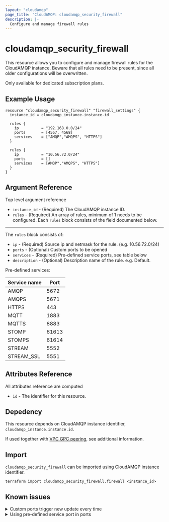 ```yaml
---
layout: "cloudamqp"
page_title: "CloudAMQP: cloudamqp_security_firewall"
description: |-
  Configure and manage firewall rules
---
```


# cloudamqp_security_firewall

This resource allows you to configure and manage firewall rules for the CloudAMQP instance. Beware that all rules need to be present, since all older configurations will be overwritten.

Only available for dedicated subscription plans.

## Example Usage

```hcl
resource "cloudamqp_security_firewall" "firewall_settings" {
  instance_id = cloudamqp_instance.instance.id

  rules {
    ip          = "192.168.0.0/24"
    ports       = [4567, 4568]
    services    = ["AMQP","AMQPS", "HTTPS"]
  }

  rules {
    ip          = "10.56.72.0/24"
    ports       = []
    services    = [AMQP","AMQPS", "HTTPS"]
  }
}
```

## Argument Reference

Top level argument reference

* `instance_id` - (Required) The CloudAMQP instance ID.
* `rules`       - (Required) An array of rules, minimum of 1 needs to be configured. Each `rules` block consists of the field documented below.

___

The `rules` block consists of:

* `ip`          - (Required) Source ip and netmask for the rule. (e.g. 10.56.72.0/24)
* `ports`       - (Optional) Custom ports to be opened
* `services`    - (Required) Pre-defined service ports, see table below
* `description` - (Optional) Description name of the rule. e.g. Default.

Pre-defined services:

| Service name | Port  |
|--------------|-------|
| AMQP         | 5672  |
| AMQPS        | 5671  |
| HTTPS        | 443   |
| MQTT         | 1883  |
| MQTTS        | 8883  |
| STOMP        | 61613 |
| STOMPS       | 61614 |
| STREAM       | 5552  |
| STREAM_SSL   | 5551  |

## Attributes Reference

All attributes reference are computed

* `id`  - The identifier for this resource.

## Depedency

This resource depends on CloudAMQP instance identifier, `cloudamqp_instance.instance.id`.

If used together with [VPC GPC peering](https://registry.terraform.io/providers/cloudamqp/cloudamqp/latest/docs/resources/vpc_gcp_peering#create-vpc-peering-with-additional-firewall-rules), see additional information.

## Import

`cloudamqp_security_firewall` can be imported using CloudAMQP instance identifier.

`terraform import cloudamqp_security_firewall.firewall <instance_id>`

## Known issues

<details>
  <summary>Custom ports trigger new update every time</summary>

  Before release [v1.15.1](https://github.com/cloudamqp/terraform-provider-cloudamqp/releases/tag/v1.15.1) using the custom ports can cause a missmatch upon reading data and trigger a new update every time.

  Reason is that there is a bug in validating the response from the underlying API.

  Update the provider to at least v1.15.1 to fix the issue.
 </details>

<details>
  <summary>Using pre-defined service port in ports</summary>

Using one of the port from the pre-defined services in ports argument, see example of using port 5671 instead of the service *AMQPS*.

```hcl
resource "cloudamqp_security_firewall" "firewall_settings" {
  instance_id = cloudamqp_instance.instance.id

  rules {
    ip          = "192.168.0.0/24"
    ports       = [5671]
    services    = []
  }
}
```

Will still create the firewall rule for the instance, but will trigger a new update each `plan` or `apply`. Due to a missmatch between state file and underlying API response.

To solve this, edit the configuration file and change port 5671 to service *AMQPS* and run `terraform apply -refresh-only` to only update the state file and remove the missmatch.

```hcl
resource "cloudamqp_security_firewall" "firewall_settings" {
  instance_id = cloudamqp_instance.instance.id

  rules {
    ip          = "192.168.0.0/24"
    ports       = []
    services    = ["AMQPS"]
  }
}
```

The provider from [v1.15.2](https://github.com/cloudamqp/terraform-provider-cloudamqp/releases/tag/v1.16.0) will start to warn about using this.
 </details>

